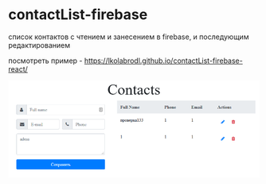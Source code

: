 # contactList-firebase

список контактов  с чтением и  занесением в firebase, и последующим редактированием

посмотреть пример - https://lkolabrodl.github.io/contactList-firebase-react/  

![Alt text](https://raw.githubusercontent.com/lKolabrodl/ReactJS-Examples/master/contactList-firebase/Screenshot_2020-07-22%20React%20App.png)
